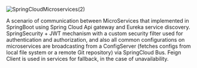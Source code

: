 
![SpringCloudMicroservices(2)](https://github.com/meysam-amini/SpringCloudMicroservices/assets/59673699/ffee1a47-f971-474e-a92f-f211794db55b)

A scenario of communication between MicroServices that implemented in SpringBoot using Spring Cloud Api
gateway and Eureka service discovery. SpringSecurity + JWT mechanism with a custom security filter used for
authentication and authorization, and also all common configurations on microservices are broadcasting from a
ConfigServer (fetches configs from local file system or a remote Git repository) via SpringCloud Bus. Feign
Client is used in services for fallback, in the case of unavailability.
